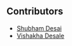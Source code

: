 ## Contributors
- [Shubham Desai](https://github.com/ShubhamDesai2003)
- [Vishakha Desale](https://github.com/VishakhaDesale)
